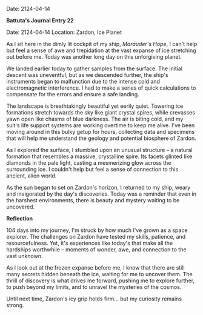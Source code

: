 Date: 2124-04-14

**Battuta's Journal Entry 22**

Date: 2124-04-14
Location: Zardon, Ice Planet

As I sit here in the dimly lit cockpit of my ship, _Marauder's Hope_, I can't help but feel a sense of awe and trepidation at the vast expanse of ice stretching out before me. Today was another long day on this unforgiving planet.

We landed earlier today to gather samples from the surface. The initial descent was uneventful, but as we descended further, the ship's instruments began to malfunction due to the intense cold and electromagnetic interference. I had to make a series of quick calculations to compensate for the errors and ensure a safe landing.

The landscape is breathtakingly beautiful yet eerily quiet. Towering ice formations stretch towards the sky like giant crystal spires, while crevasses yawn open like chasms of blue darkness. The air is biting cold, and my suit's life support systems are working overtime to keep me alive. I've been moving around in this bulky getup for hours, collecting data and specimens that will help me understand the geology and potential biosphere of Zardon.

As I explored the surface, I stumbled upon an unusual structure – a natural formation that resembles a massive, crystalline spire. Its facets glinted like diamonds in the pale light, casting a mesmerizing glow across the surrounding ice. I couldn't help but feel a sense of connection to this ancient, alien world.

As the sun began to set on Zardon's horizon, I returned to my ship, weary and invigorated by the day's discoveries. Today was a reminder that even in the harshest environments, there is beauty and mystery waiting to be uncovered.

**Reflection**

104 days into my journey, I'm struck by how much I've grown as a space explorer. The challenges on Zardon have tested my skills, patience, and resourcefulness. Yet, it's experiences like today's that make all the hardships worthwhile – moments of wonder, awe, and connection to the vast unknown.

As I look out at the frozen expanse before me, I know that there are still many secrets hidden beneath the ice, waiting for me to uncover them. The thrill of discovery is what drives me forward, pushing me to explore further, to push beyond my limits, and to unravel the mysteries of the cosmos.

Until next time, Zardon's icy grip holds firm... but my curiosity remains strong.
